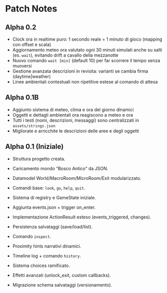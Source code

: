 
# Patch Notes

## Alpha 0.2
- Clock ora in realtime puro: 1 secondo reale = 1 minuto di gioco (mapping con offset e scala)
- Aggiornamento meteo ora valutato ogni 30 minuti simulati anche su salti (es. `wait`), evitando drift a cavallo della mezzanotte
- Nuovo comando `wait [min]` (default 10) per far scorrere il tempo senza muoversi
- Gestione avanzata descrizioni in revisita: varianti se cambia firma (daytime|weather)
- Linee ambientali contestuali non ripetitive estese al comando di attesa

## Alpha 0.1B
- Aggiunto sistema di meteo, clima e ora del giorno dinamici
- Oggetti e dettagli ambientali ora reagiscono a meteo e ora
- Tutti i testi (nomi, descrizioni, messaggi) sono centralizzati in `assets/strings.json`
- Migliorate e arricchite le descrizioni delle aree e degli oggetti

## Alpha 0.1 (Iniziale)
- Struttura progetto creata.
- Caricamento mondo “Bosco Antico” da JSON.
- Datamodel World/MacroRoom/MicroRoom/Exit modularizzato.
- Comandi base: `look`, `go`, `help`, `quit`.
- Sistema di registry e GameState iniziale.

- Aggiunta events.json + trigger on_enter.
- Implementazione ActionResult esteso (events_triggered, changes).
- Persistenza salvataggi (save/load/list).

- Comando `inspect`.
- Proximity hints narrativi dinamici.
- Timeline log + comando `history`.

- Sistema choices ramificato.
- Effetti avanzati (unlock_exit, custom callbacks).
- Migrazione schema salvataggi (versionamento).
